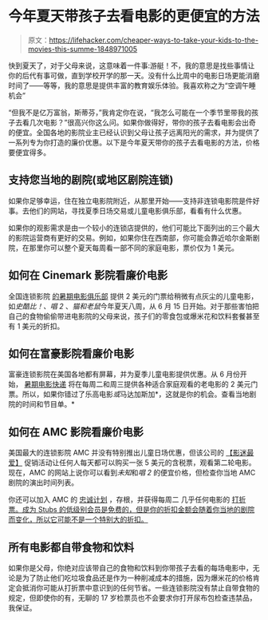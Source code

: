 # 今年夏天带孩子去看电影的更便宜的方法

> 原文：<https://lifehacker.com/cheaper-ways-to-take-your-kids-to-the-movies-this-summe-1848971005>

快到夏天了，对于父母来说，这意味着一件事:游艇！不，我的意思是找些事情让你的后代有事可做，直到学校开学的那一天。没有什么比周中的电影日场更能消磨时间了——等等，我的意思是提供丰富的教育娱乐体验。我喜欢称之为“空调午睡机会”



“但我不是亿万富翁，斯蒂芬，”我肯定你在说，“我怎么可能在一个季节里带我的孩子去看几次电影？”很高兴你这么问。如果你做得好，带你的孩子去看电影会出奇的便宜。全国各地的影院业主已经认识到父母让孩子远离阳光的需求，并为提供了一系列专为你打造的廉价优惠。以下是今年夏天带你的孩子去看电影的方法，价格要便宜得多。

## **支持您当地的剧院(或地区剧院连锁)**

如果你足够幸运，住在独立电影院附近，从那里开始——支持非连锁电影院是件好事。去他们的网站，寻找夏季日场交易或儿童电影俱乐部，看看有什么优惠。

如果你的观影需求是由一个较小的连锁店提供的，他们可能比下面列出的三个最大的影院运营商有更好的交易。例如，如果你住在西南部，你可能会靠近哈尔金斯剧院，在那里你可以整个夏天每周看一部不同的家庭电影，票价仅为 1 美元。

## **如何在 Cinemark 影院看廉价电影**

全国连锁影院 [的暑期电影俱乐部](https://www.cinemark.com/series-events-info-pages/summer-movie-clubhouse) 提供 2 美元的门票给稍微有点灰尘的儿童电影，如*史酷比！、唱 2* 、*猫和老鼠*今年夏天八周，从 6 月 15 日开始。对于那些害怕把自己的食物偷偷带进电影院的父母来说，孩子们的零食包或爆米花和饮料套餐甚至有 1 美元的折扣。

## **如何在富豪影院看廉价电影**

富豪连锁影院在美国各地都有屏幕，并为夏季儿童电影提供优惠。从 6 月份开始， [暑期电影快递](https://www.regmovies.com/static/en/us/promotions/summer-movie-express) 将在每周二和周三提供各种适合家庭观看的老电影的 2 美元门票。所以，如果你错过了乐高电影*或*马达加斯加*，这就是你的机会。查看当地剧院的时间和节目单。*

## **如何在 AMC 影院看廉价电影**

美国最大的连锁影院 AMC 并没有特别推出儿童日场优惠，但该公司的 [【影迷最爱】](https://www.amctheatres.com/fan-faves) 促销活动让任何人每天都可以购买一张 5 美元的含税票，观看第二轮电影。现在，AMC 的网站上说你可以看到*未知*和*唱 2* 的便宜价格，但检查你当地 AMC 剧院的演出时间列表。

你还可以加入 AMC 的 [忠诚计划](https://lifehacker.com/how-many-movies-do-you-need-to-see-to-make-a-theater-su-1848837747) ，存根，并获得每周二 几乎任何电影的 [打折票。成为 Stubs 的低级别会员是免费的，但是你的折扣金额会随着你当地的剧院而变化，所以它可能不是一个特别大的折扣。](https://www.amctheatres.com/discount-tuesdays?rel=discounttuesdays_offer_op_promo)

## 所有电影都自带食物和饮料

如果你是父母，你绝对应该带自己的食物和饮料到你带孩子去看的每场电影中，无论是为了防止他们吃垃圾食品还是作为一种削减成本的措施，因为爆米花的价格肯定会抵消你可能从打折票中意识到的任何节省。一些连锁影院没有禁止自带食物的规定，但即使你的有，无聊的 17 岁检票员也不会要求你打开尿布包检查违禁品，我保证。